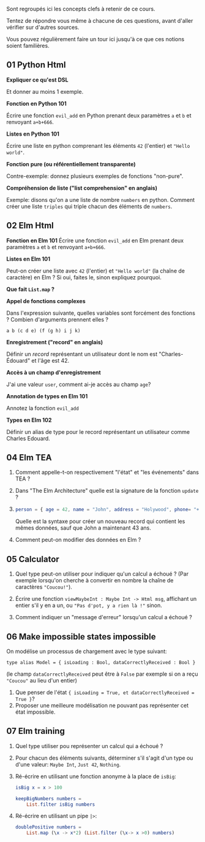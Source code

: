 Sont regroupés ici les concepts clefs à retenir de ce cours.

Tentez de répondre vous même à chacune de ces questions, avant d'aller vérifier sur d'autres sources.

Vous pouvez régulièrement faire un tour ici jusqu'à ce que ces notions soient familières.

## 01 Python Html

**Expliquer ce qu'est DSL**

Et donner au moins 1 exemple.

**Fonction en Python 101**

Écrire une fonction `evil_add` en Python prenant deux paramètres `a` et `b` et renvoyant `a+b+666`.

**Listes en Python 101**

Écrire une liste en python comprenant les éléments `42` (l'entier) et `"Hello world"`.

**Fonction pure (ou référentiellement transparente)**

Contre-exemple: donnez plusieurs exemples de fonctions "non-pure".

**Compréhension de liste ("list comprehension" en anglais)**

Exemple: disons qu'on a une liste de nombre `numbers` en python. Comment créer une liste `triples` qui triple chacun des éléments de `numbers`.

## 02 Elm Html

**Fonction en Elm 101**
Écrire une fonction `evil_add` en Elm prenant deux paramètres `a` et `b` et renvoyant `a+b+666`.

**Listes en Elm 101**

Peut-on créer une liste avec `42` (l'entier) et `"Hello world"` (la chaîne de caractère) en Elm ?
Si oui, faites le, sinon expliquez pourquoi.

**Que fait `List.map` ?**

**Appel de fonctions complexes**

Dans l'expression suivante, quelles variables sont forcément des fonctions ? Combien d'arguments
prennent elles ?

```
a b (c d e) (f (g h) i j k)
```

**Enregistrement ("record" en anglais)**

Définir un _record_ représentant un utilisateur dont le nom est "Charles-Édouard" et
l'âge est 42.

**Accès à un champ d'enregistrement**

J'ai une valeur `user`, comment ai-je accès au champ `age`?

**Annotation de types en Elm 101**

Annotez la fonction `evil_add`

**Types en Elm 102**

Définir un alias de type pour le record représentant un utilisateur comme Charles Edouard.

## 04 Elm TEA

1. Comment appelle-t-on respectivement "l'état" et "les événements" dans TEA ?

2. Dans "The Elm Architecture" quelle est la signature de la fonction `update` ?

3. ```elm
   person = { age = 42, name = "John", address = "Holywood", phone= "+1 666"}
   ```
   Quelle est la syntaxe pour créer un nouveau record qui contient les mêmes données, sauf que John a maintenant 43 ans.
4. Comment peut-on modifier des données en Elm ?

## 05 Calculator

1. Quel type peut-on utiliser pour indiquer qu'un calcul a échoué ? (Par exemple lorsqu'on cherche à convertir en nombre la chaîne de caractères `"Coucou!"`).

2. Écrire une fonction `viewMaybeInt : Maybe Int -> Html msg`, affichant un entier
   s'il y en a un, ou `"Pas d'pot, y a rien là !"` sinon.

3. Comment indiquer un "message d'erreur" lorsqu'un calcul a échoué ?

## 06 Make impossible states impossible

On modélise un processus de chargement avec le type suivant:

```
type alias Model = { isLoading : Bool, dataCorrectlyReceived : Bool }
```

(le champ `dataCorrectlyReceived` peut être à `False` par exemple si on a reçu
`"Coucou"` au lieu d'un entier)

1. Que penser de l'état `{ isLoading = True, et dataCorrectlyReceived = True }`?
2. Proposer une meilleure modélisation ne pouvant pas représenter cet état
   impossible.

## 07 Elm training

1. Quel type utiliser pou représenter un calcul qui a échoué ?

2. Pour chacun des éléments suivants, déterminer s'il s'agit d'un type
   ou d'une valeur: `Maybe Int`, `Just 42`, `Nothing`.
3. Ré-écrire en utilisant une fonction anonyme à la place de `isBig`:

   ```elm
   isBig x = x > 100

   keepBigNumbers numbers =
       List.filter isBig numbers
   ```

4. Ré-écrire en utilisant un pipe `|>`:
   ```elm
   doublePositive numbers =
       List.map (\x -> x*2) (List.filter (\x-> x >0) numbers)
   ```
